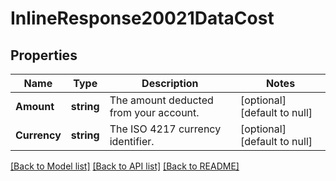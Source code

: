 # InlineResponse20021DataCost

## Properties
Name | Type | Description | Notes
------------ | ------------- | ------------- | -------------
**Amount** | **string** | The amount deducted from your account. | [optional] [default to null]
**Currency** | **string** | The ISO 4217 currency identifier. | [optional] [default to null]

[[Back to Model list]](../README.md#documentation-for-models) [[Back to API list]](../README.md#documentation-for-api-endpoints) [[Back to README]](../README.md)

